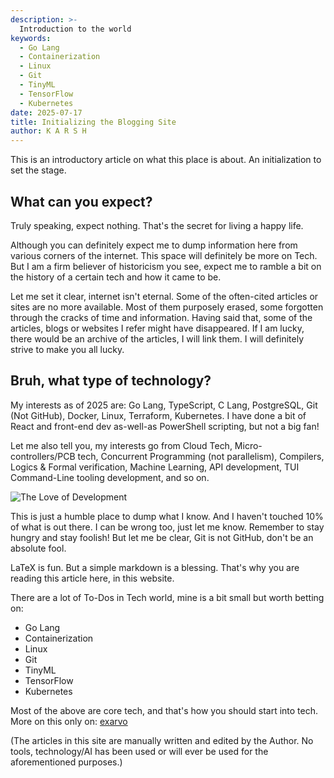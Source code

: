 ```yaml
---
description: >-
  Introduction to the world
keywords:
  - Go Lang
  - Containerization
  - Linux
  - Git
  - TinyML
  - TensorFlow
  - Kubernetes
date: 2025-07-17
title: Initializing the Blogging Site
author: K A R S H
---
```


This is an introductory article on what this place is about. An initialization to set the stage.

## What can you expect?

Truly speaking, expect nothing. That's the secret for living a happy life.

Although you can definitely expect me to dump information here from various corners of the internet. This space will definitely be more on Tech. But I am a firm believer of historicism you see, expect me to ramble a bit on the history of a certain tech and how it came to be.

Let me set it clear, internet isn't eternal. Some of the often-cited articles or sites are no more available. Most of them purposely erased, some forgotten through the cracks of time and information. Having said that, some of the articles, blogs or websites I refer might have disappeared. If I am lucky, there would be an archive of the articles, I will link them. I will definitely strive to make you all lucky.

## Bruh, what type of technology?

My interests as of 2025 are: Go Lang, TypeScript, C Lang, PostgreSQL, Git (Not GitHub), Docker, Linux, Terraform, Kubernetes. I have done a bit of React and front-end dev as-well-as PowerShell scripting, but not a big fan!

Let me also tell you, my interests go from Cloud Tech, Micro-controllers/PCB tech, Concurrent Programming (not parallelism), Compilers, Logics & Formal verification, Machine Learning, API development, TUI Command-Line tooling development, and so on.

![The Love of Development](/images/helloo.png)

This is just a humble place to dump what I know. And I haven't touched 10% of what is out there. I can be wrong too, just let me know. Remember to stay hungry and stay foolish! But let me be clear, Git is not GitHub, don't be an absolute fool.

LaTeX is fun. But a simple markdown is a blessing. That's why you are reading this article here, in this website.

There are a lot of To-Dos in Tech world, mine is a bit small but worth betting on:

- Go Lang
- Containerization
- Linux
- Git
- TinyML
- TensorFlow
- Kubernetes

Most of the above are core tech, and that's how you should start into tech. More on this only on: [exarvo](https://exarvo.github.io)

(The articles in this site are manually written and edited by the Author. No tools, technology/AI has been used or will ever be used for the aforementioned purposes.)
